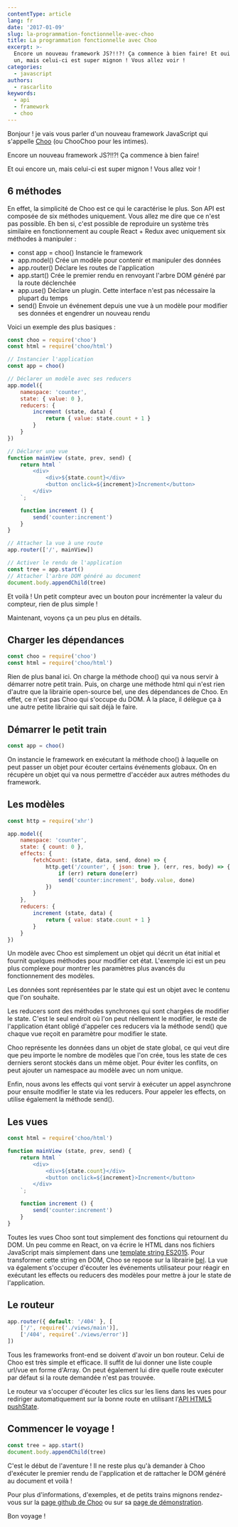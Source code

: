 ```yaml
---
contentType: article
lang: fr
date: '2017-01-09'
slug: la-programmation-fonctionnelle-avec-choo
title: La programmation fonctionnelle avec Choo
excerpt: >-
  Encore un nouveau framework JS?!!?! Ça commence à bien faire! Et oui encore
  un, mais celui-ci est super mignon ! Vous allez voir !
categories:
  - javascript
authors:
  - rascarlito
keywords:
  - api
  - framework
  - choo
---
```


Bonjour ! je vais vous parler d'un nouveau framework JavaScript qui s'appelle [Choo](https://github.com/yoshuawuyts/choo) (ou ChooChoo pour les intimes).

Encore un nouveau framework JS?!!?! Ça commence à bien faire!

Et oui encore un, mais celui-ci est super mignon ! Vous allez voir !

## 6 méthodes

En effet, la simplicité de Choo est ce qui le caractérise le plus. Son API est composée de six méthodes uniquement. Vous allez me dire que ce n'est pas possible. Eh ben si, c'est possible de reproduire un système très similaire en fonctionnement au couple React + Redux avec uniquement six méthodes à manipuler :

-   const app = choo() Instancie le framework
-   app.model() Crée un modèle pour contenir et manipuler des données
-   app.router() Déclare les routes de l'application
-   app.start() Crée le premier rendu en renvoyant l'arbre DOM généré par la route déclenchée
-   app.use() Déclare un plugin. Cette interface n'est pas nécessaire la plupart du temps
-   send() Envoie un événement depuis une vue à un modèle pour modifier ses données et engendrer un nouveau rendu

Voici un exemple des plus basiques :

```js
const choo = require('choo')
const html = require('choo/html')

// Instancier l'application
const app = choo()

// Déclarer un modèle avec ses reducers
app.model({
    namespace: 'counter',
    state: { value: 0 },
    reducers: {
        increment (state, data) {
            return { value: state.count + 1 }
        }
    }
})

// Déclarer une vue
function mainView (state, prev, send) {
    return html `
        <div>
            <div>${state.count}</div>
            <button onclick=${increment}>Increment</button>
        </div>
    `;

    function increment () {
        send('counter:increment')
    }
}

// Attacher la vue à une route
app.router(['/', mainView])

// Activer le rendu de l'application
const tree = app.start()
// Attacher l'arbre DOM généré au document
document.body.appendChild(tree)
```

Et voilà ! Un petit compteur avec un bouton pour incrémenter la valeur du compteur, rien de plus simple !

Maintenant, voyons ça un peu plus en détails.

## Charger les dépendances

```js
const choo = require('choo')
const html = require('choo/html')
```

Rien de plus banal ici. On charge la méthode choo() qui va nous servir à démarrer notre petit train. Puis, on charge une méthode html qui n'est rien d'autre que la librairie open-source bel, une des dépendances de Choo. En effet, ce n'est pas Choo qui s'occupe du DOM. À la place, il délègue ça à une autre petite librairie qui sait déjà le faire.

## Démarrer le petit train

```js
const app = choo()
```

On instancie le framework en exécutant la méthode choo() à laquelle on peut passer un objet pour écouter certains événements globaux. On en récupère un objet qui va nous permettre d'accéder aux autres méthodes du framework.

## Les modèles

```js
const http = require('xhr')

app.model({
    namespace: 'counter',
    state: { count: 0 },
    effects: {
        fetchCount: (state, data, send, done) => {
            http.get('/counter', { json: true }, (err, res, body) => {
                if (err) return done(err)
                send('counter:increment', body.value, done)
            })
        }
    },
    reducers: {
        increment (state, data) {
            return { value: state.count + 1 }
        }
    }
})
```

Un modèle avec Choo est simplement un objet qui décrit un état initial et fournit quelques méthodes pour modifier cet état. L'exemple ici est un peu plus complexe pour montrer les paramètres plus avancés du fonctionnement des modèles.

Les données sont représentées par le state qui est un objet avec le contenu que l'on souhaite.

Les reducers sont des méthodes synchrones qui sont chargées de modifier le state. C'est le seul endroit où l'on peut réellement le modifier, le reste de l'application étant obligé d'appeler ces reducers via la méthode send() que chaque vue reçoit en paramètre pour modifier le state.

Choo représente les données dans un objet de state global, ce qui veut dire que peu importe le nombre de modèles que l'on crée, tous les state de ces derniers seront stockés dans un même objet. Pour éviter les conflits, on peut ajouter un namespace au modèle avec un nom unique.

Enfin, nous avons les effects qui vont servir à exécuter un appel asynchrone pour ensuite modifier le state via les reducers. Pour appeler les effects, on utilise également la méthode send().

## Les vues

```js
const html = require('choo/html')

function mainView (state, prev, send) {
    return html `
        <div>
            <div>${state.count}</div>
            <button onclick=${increment}>Increment</button>
        </div>
    `;

    function increment () {
        send('counter:increment')
    }
}
```

Toutes les vues Choo sont tout simplement des fonctions qui retournent du DOM. Un peu comme en React, on va écrire le HTML dans nos fichiers JavaScript mais simplement dans une [template string ES2015](https://developer.mozilla.org/en/docs/Web/JavaScript/Reference/Template_literals). Pour transformer cette string en DOM, Choo se repose sur la librairie [bel](https://github.com/shama/bel). La vue va également s'occuper d'écouter les événements utilisateur pour réagir en exécutant les effects ou reducers des modèles pour mettre à jour le state de l'application.

## Le routeur

```js
app.router({ default: '/404' }, [
    ['/', require('./views/main')],
    ['/404', require('./views/error')]
])
```

Tous les frameworks front-end se doivent d'avoir un bon routeur. Celui de Choo est très simple et efficace. Il suffit de lui donner une liste couple url/vue en forme d'Array. On peut également lui dire quelle route exécuter par défaut si la route demandée n'est pas trouvée.

Le routeur va s'occuper d'écouter les clics sur les liens dans les vues pour rediriger automatiquement sur la bonne route en utilisant l'[API HTML5 pushState](https://developer.mozilla.org/en-US/docs/Web/API/History_API).

## Commencer le voyage !

```js
const tree = app.start()
document.body.appendChild(tree)
```

C'est le début de l'aventure ! Il ne reste plus qu'à demander à Choo d'exécuter le premier rendu de l'application et de rattacher le DOM généré au document et voilà !

Pour plus d'informations, d'exemples, et de petits trains mignons rendez-vous sur la [page github de Choo](https://github.com/yoshuawuyts/choo) ou sur sa [page de démonstration](https://choo.io/).

Bon voyage !
